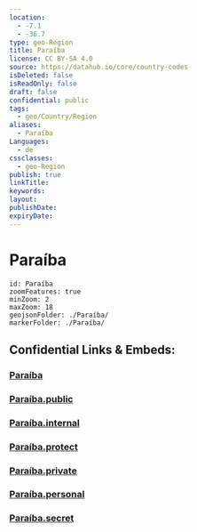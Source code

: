 ```yaml
---
location:
  - -7.1
  - -36.7
type: geo-Region
title: Paraíba
license: CC BY-SA 4.0
source: https://datahub.io/core/country-codes
isDeleted: false
isReadOnly: false
draft: false
confidential: public
tags:
  - geo/Country/Region
aliases:
  - Paraíba
Languages:
  - de
cssclasses:
  - geo-Region
publish: true
linkTitle:
keywords:
layout:
publishDate:
expiryDate:
---
```


# Paraíba

```leaflet
id: Paraíba
zoomFeatures: true 
minZoom: 2 
maxZoom: 18
geojsonFolder: ./Paraíba/
markerFolder: ./Paraíba/
```


## Confidential Links & Embeds: 

### [Paraíba](/_Standards/Earth/Continent/America~South/Brazil/states~Brazil/Paraíba.md) 

### [Paraíba.public](/_public/Earth/Continent/America~South/Brazil/states~Brazil/Paraíba.public.md) 

### [Paraíba.internal](/_internal/Earth/Continent/America~South/Brazil/states~Brazil/Paraíba.internal.md) 

### [Paraíba.protect](/_protect/Earth/Continent/America~South/Brazil/states~Brazil/Paraíba.protect.md) 

### [Paraíba.private](/_private/Earth/Continent/America~South/Brazil/states~Brazil/Paraíba.private.md) 

### [Paraíba.personal](/_personal/Earth/Continent/America~South/Brazil/states~Brazil/Paraíba.personal.md) 

### [Paraíba.secret](/_secret/Earth/Continent/America~South/Brazil/states~Brazil/Paraíba.secret.md)

